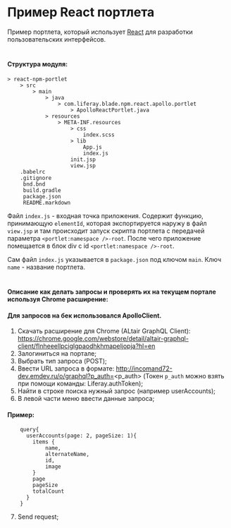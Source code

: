 # Пример React портлета

Пример портлета, который использует
[React](https://reactjs.org/) для разработки пользовательских интерфейсов.

#
#### **Структура модуля:**
    > react-npm-portlet
        > src
            > main
                > java
                    > com.liferay.blade.npm.react.apollo.portlet
                        > ApolloReactPortlet.java
                > resources 
                    > META-INF.resources
                        > css
                            index.scss
                        > lib
                            App.js
                            index.js
                        init.jsp
                        view.jsp
        .babelrc
        .gitignore
         bnd.bnd
         build.gradle
         package.json
         README.markdown  
         
Файл `index.js` - входная точка приложения. Содержит функцию, принимающую `elementId`, которая экспортируется наружу 
в файл `view.jsp` и там происходит запуск скрипта портлета с передачей параметра `<portlet:namespace />-root`.
После чего приложение помещается в блок div с id `<portlet:namespace />-root`.

Сам файл `index.js` указывается в `package.json` под ключом `main`. Ключ `name` - название портлета.
       
#
#### **Описание как делать запросы и проверять их на текущем портале используя Chrome расширение:**

#### Для запросов на бек использовался ApolloClient. ####

1. Скачать расширение для Chrome (ALtair GraphQL Client): https://chrome.google.com/webstore/detail/altair-graphql-client/flnheeellpciglgpaodhkhmapeljopja?hl=en
2. Залогиниться на портале;
3. Выбрать тип запроса (POST);
4. Ввести URL запроса в формате: http://incomand72-dev.emdev.ru/o/graphql?p_auth=<p_auth>
   (Токен `p_auth` можно взять при помощи команды: Liferay.authToken);
5. Найти в строке поиска нужный запрос (например userAccounts);
6. В левой части меню ввести данные запроса;

#### **Пример:** ####
        query{
          userAccounts(page: 2, pageSize: 1){
            items {
                name,
                alternateName,
                id,
                image
            }
            page
            pageSize
            totalCount
          }
        }

7. Send request;
